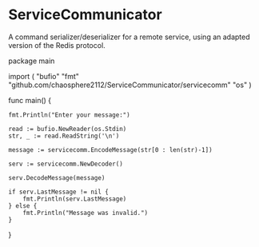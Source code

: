ServiceCommunicator
===================

A command serializer/deserializer for a remote service, using an adapted version of the Redis protocol.

  package main
  
  import (
    "bufio"
  	"fmt"
  	"github.com/chaosphere2112/ServiceCommunicator/servicecomm"
  	"os"
  )
  
  func main() {
  
  	fmt.Println("Enter your message:")
  
  	read := bufio.NewReader(os.Stdin)
  	str, _ := read.ReadString('\n')
  
  	message := servicecomm.EncodeMessage(str[0 : len(str)-1])
  
  	serv := servicecomm.NewDecoder()
  
  	serv.DecodeMessage(message)
  
  	if serv.LastMessage != nil {
  		fmt.Println(serv.LastMessage)
  	} else {
  		fmt.Println("Message was invalid.")
  	}
  }
